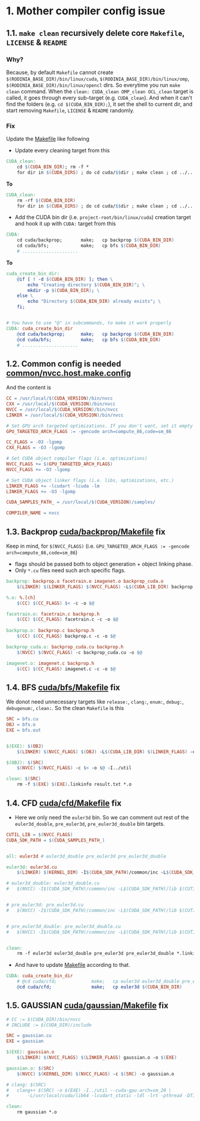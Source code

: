 # 1. Mother compiler config issue

## 1.1. `make clean` recursively delete core `Makefile`, `LICENSE` & `README`

### Why?
Because, by default `Makefile` cannot create `$(RODINIA_BASE_DIR)/bin/linux/cuda`, `$(RODINIA_BASE_DIR)/bin/linux/omp`, `$(RODINIA_BASE_DIR)/bin/linux/opencl` dirs. So everytime you run `make clean` command. When the `clean: CUDA_clean OMP_clean OCL_clean` target is called, it goes through every sub-target (e.g. `CUDA_clean`). And when it can't find the folders (e.g. `cd $(CUDA_BIN_DIR);`), it set the shell to current dir, and start removing `Makefile`, `LICENSE` & `README` randomly.

### Fix
Update the [Makefile](Makefile) like following

- Update every cleaning target from this

```Makefile
CUDA_clean:
	cd $(CUDA_BIN_DIR); rm -f *
	for dir in $(CUDA_DIRS) ; do cd cuda/$$dir ; make clean ; cd ../.. ; done
```

**To**

```Makefile
CUDA_clean:
	rm -rf $(CUDA_BIN_DIR)
	for dir in $(CUDA_DIRS) ; do cd cuda/$$dir ; make clean ; cd ../.. ; done
```

- Add the CUDA bin dir (i.e. `project-root/bin/linux/cuda`) creation target and hook it up with `CUDA:` target from this

```Makefile
CUDA: 
	cd cuda/backprop;		make;	cp backprop $(CUDA_BIN_DIR)
	cd cuda/bfs;			make;	cp bfs $(CUDA_BIN_DIR)
    # .....................
```

**To**

```Makefile
cuda_create_bin_dir:
	@if [ ! -d $(CUDA_BIN_DIR) ]; then \
		echo "Creating directory $(CUDA_BIN_DIR)"; \
		mkdir -p $(CUDA_BIN_DIR); \
	else \
		echo "Directory $(CUDA_BIN_DIR) already exists"; \
	fi;


# You have to use "@" in subcommands, to make it work properly
CUDA: cuda_create_bin_dir
	@cd cuda/backprop;		make;	cp backprop $(CUDA_BIN_DIR)
	@cd cuda/bfs;			make;	cp bfs $(CUDA_BIN_DIR)
    # .....................
```


## 1.2. Common config is needed [common/nvcc.host.make.config](common/nvcc.host.make.config)

And the content is

```Makefile
CC = /usr/local/$(CUDA_VERSION)/bin/nvcc
CXX = /usr/local/$(CUDA_VERSION)/bin/nvcc
NVCC = /usr/local/$(CUDA_VERSION)/bin/nvcc
LINKER = /usr/local/$(CUDA_VERSION)/bin/nvcc

# Set GPU arch targeted optimizations. If you don't want, set it empty
GPU_TARGETED_ARCH_FLAGS := -gencode arch=compute_86,code=sm_86

CC_FLAGS = -O3 -lgomp
CXX_FLAGS = -O3 -lgomp

# Set CUDA object compiler flags (i.e. optimizations)
NVCC_FLAGS += $(GPU_TARGETED_ARCH_FLAGS)
NVCC_FLAGS += -O3 -lgomp

# Set CUDA object linker flags (i.e. libs, optimizations, etc.)
LINKER_FLAGS += -lcudart -lcuda -lm
LINKER_FLAGS += -O3 -lgomp

CUDA_SAMPLES_PATH_ = /usr/local/$(CUDA_VERSION)/samples/

COMPILER_NAME = nvcc
```


## 1.3. Backprop [cuda/backprop/Makefile](cuda/backprop/Makefile) fix

Keep in mind, for `$(NVCC_FLAGS)` (i.e. `GPU_TARGETED_ARCH_FLAGS := -gencode arch=compute_86,code=sm_86`)

- flags should be passed both to object generation + object linking phase.
- Only `*.cu` files need such arch specific flags.

```Makefile
backprop: backprop.o facetrain.o imagenet.o backprop_cuda.o 
	$(LINKER) $(LINKER_FLAGS) $(NVCC_FLAGS) -L$(CUDA_LIB_DIR) backprop.o facetrain.o imagenet.o backprop_cuda.o -o backprop

%.o: %.[ch]
	$(CC) $(CC_FLAGS) $< -c -o $@

facetrain.o: facetrain.c backprop.h
	$(CC) $(CC_FLAGS) facetrain.c -c -o $@
	
backprop.o: backprop.c backprop.h
	$(CC) $(CC_FLAGS) backprop.c -c -o $@

backprop_cuda.o: backprop_cuda.cu backprop.h
	$(NVCC) $(NVCC_FLAGS) -c backprop_cuda.cu -o $@

imagenet.o: imagenet.c backprop.h
	$(CC) $(CC_FLAGS) imagenet.c -c -o $@
```


## 1.4. BFS [cuda/bfs/Makefile](cuda/bfs/Makefile) fix

We donot need unnecessary targets like `release:`, `clang:`, `enum:`, `debug:`, `debugenum:`, `clean:`. So the clean `Makefile` is this

```Makefile
SRC = bfs.cu
OBJ = bfs.o
EXE = bfs.out


$(EXE): $(OBJ)
	$(LINKER) $(NVCC_FLAGS) $(OBJ) -L$(CUDA_LIB_DIR) $(LINKER_FLAGS) -o $(EXE)

$(OBJ): $(SRC)
	$(NVCC) $(NVCC_FLAGS) -c $< -o $@ -I../util

clean: $(SRC)
	rm -f $(EXE) $(EXE).linkinfo result.txt *.o
```


## 1.4. CFD [cuda/cfd/Makefile](cuda/cfd/Makefile) fix

- Here we only need the `euler3d` bin. So we can comment out rest of the `euler3d_double`, `pre_euler3d`, `pre_euler3d_double` bin targets.


```Makefile
CUTIL_LIB = $(NVCC_FLAGS)
CUDA_SDK_PATH = $(CUDA_SAMPLES_PATH_)


all: euler3d # euler3d_double pre_euler3d pre_euler3d_double 

euler3d: euler3d.cu
	$(LINKER) $(KERNEL_DIM) -I$(CUDA_SDK_PATH)/common/inc -L$(CUDA_SDK_PATH)/lib $(CUTIL_LIB) euler3d.cu -o euler3d

# euler3d_double: euler3d_double.cu
# 	$(NVCC) -I$(CUDA_SDK_PATH)/common/inc -L$(CUDA_SDK_PATH)/lib $(CUTIL_LIB) euler3d_double.cu -o euler3d_double


# pre_euler3d: pre_euler3d.cu
# 	$(NVCC) -I$(CUDA_SDK_PATH)/common/inc -L$(CUDA_SDK_PATH)/lib $(CUTIL_LIB) pre_euler3d.cu -o pre_euler3d


# pre_euler3d_double: pre_euler3d_double.cu
# 	$(NVCC) -I$(CUDA_SDK_PATH)/common/inc -L$(CUDA_SDK_PATH)/lib $(CUTIL_LIB) pre_euler3d_double.cu -o pre_euler3d_double


clean:
	rm -f euler3d euler3d_double pre_euler3d pre_euler3d_double *.linkinfo
```

- And have to update [Makefile](Makefile) according to that.

```Makefile
CUDA: cuda_create_bin_dir
	# @cd cuda/cfd;				make;	cp euler3d euler3d_double pre_euler3d pre_euler3d_double $(CUDA_BIN_DIR)
	@cd cuda/cfd;				make;	cp euler3d $(CUDA_BIN_DIR)
```



## 1.5. GAUSSIAN [cuda/gaussian/Makefile](cuda/gaussian/Makefile) fix

```Makefile
# CC := $(CUDA_DIR)/bin/nvcc
# INCLUDE := $(CUDA_DIR)/include

SRC = gaussian.cu
EXE = gaussian

$(EXE): gaussian.o
	$(LINKER) $(NVCC_FLAGS) $(LINKER_FLAGS) gaussian.o -o $(EXE)

gaussian.o: $(SRC)
	$(NVCC) $(KERNEL_DIM) $(NVCC_FLAGS) -c $(SRC) -o gaussian.o

# clang: $(SRC)
# 	clang++ $(SRC) -o $(EXE) -I../util --cuda-gpu-arch=sm_20 \
# 		-L/usr/local/cuda/lib64 -lcudart_static -ldl -lrt -pthread -DTIMING

clean:
	rm gaussian *.o
```